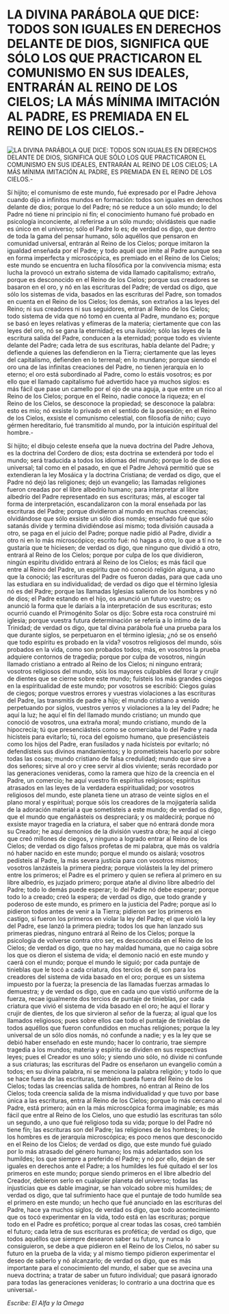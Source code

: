 # LA DIVINA PARÁBOLA QUE DICE: TODOS SON IGUALES EN DERECHOS DELANTE DE DIOS, SIGNIFICA QUE SÓLO LOS QUE PRACTICARON EL COMUNISMO EN SUS IDEALES, ENTRARÁN AL REINO DE LOS CIELOS; LA MÁS MÍNIMA IMITACIÓN AL PADRE, ES PREMIADA EN EL REINO DE LOS CIELOS.-

![LA DIVINA PARÁBOLA QUE DICE: TODOS SON IGUALES EN DERECHOS DELANTE DE DIOS, SIGNIFICA QUE SÓLO LOS QUE PRACTICARON EL COMUNISMO EN SUS IDEALES, ENTRARÁN AL REINO DE LOS CIELOS; LA MÁS MÍNIMA IMITACIÓN AL PADRE, ES PREMIADA EN EL REINO DE LOS CIELOS.-](http://www.alfayomega.pe/images/rollos/blanco.jpg)

Sí hijito; el comunismo de este mundo, fué expresado por el Padre Jehova cuando dijo a infinitos mundos en formación: todos son iguales en derechos delante de dios; porque lo del Padre; nó se reduce a un sólo mundo; lo del Padre nó tiene ni principio ni fín; el conocimiento humano fué probado en psicología inconciente, al referirse a un sólo mundo; olvidásteis que nadie es único en el universo; sólo el Padre lo es; de verdad os digo, que dentro de toda la gama del pensar humano, sólo aquéllos que pensaron en comunidad universal, entrarán al Reino de los Cielos; porque imitaron la igualdad enseñada por el Padre; y todo aquél que imite al Padre aunque sea en forma imperfecta y microscópica, es premiado en el Reino de los Cielos; este mundo se encuentra en lucha filosófica por la convivencia misma; esta lucha la provocó un extraño sistema de vida llamado capitalismo; extraño, porque es desconocido en el Reino de los Cielos; porque sus creadores se basaron en el oro, y nó en las escrituras del Padre; de verdad os digo, que sólo los sistemas de vida, basados en las escrituras del Padre, son tomados en cuenta en el Reino de los Cielos; los demás, son extraños a las leyes del Reino; ni sus creadores ni sus seguidores, entran al Reino de los Cielos; todo sistema de vida que nó tomó en cuenta al Padre, mundano es; porque se basó en leyes relativas y efímeras de la materia; ciertamente que con las leyes del oro, nó se gana la eternidad; es una ilusión; sólo las leyes de la escritura salida del Padre, conducen a la eternidad; porque todo es viviente delante del Padre; cada letra de sus escrituras, habla delante del Padre; y defiende a quienes las defendieron en la Tierra; ciertamente que las leyes del capitalismo, defienden en lo terrenal; en lo mundano; porque siendo el oro una de las infinitas creaciones del Padre, no tienen jerarquía en lo eterno; el oro está subordinado al Padre, como lo estáis vosotros; es por ello que el llamado capitalismo fué advertido hace ya muchos siglos: es más fácil que pase un camello por el ojo de una aguja, a que entre un rico al Reino de los Cielos; porque en el Reino, nadie conoce la riqueza; en el Reino de los Cielos, se desconoce la propiedad; se desconoce la palabra: esto es mío; nó exsiste lo privado en el sentido de la posesión; en el Reino de los Cielos, exsiste el comunismo celestial, con filosofía de niño; cuyo gérmen hereditario, fué transmitido al mundo, por la intuición espíritual del hombre.-

Sí hijito; el dibujo celeste enseña que la nueva doctrina del Padre Jehova, es la doctrina del Cordero de dios; esta doctrina se extenderá por todo el mundo; será traducida a todos los idiomas del mundo; porque lo de dios es universal; tal como en el pasado, en que el Padre Jehová permitió que se extendieran la ley Mosáica y la doctrina Cristiana; de verdad os digo, que el Padre nó dejó las religiones; dejó un evangelio; las llamadas religiones fueron creadas por el libre albedrío humano; para interpretar al libre albedrío del Padre representado en sus escrituras; más, al escoger tal forma de interpretación, escandalizaron con la moral enseñada por las escrituras del Padre; porque dividieron al mundo en muchas creencias; olvidándose que sólo exsiste un sólo dios nomás; enseñado fué que sólo satanás divide y termina dividiéndose así mismo; toda división causada a otro, se paga en el juicio del Padre; porque nadie pidió al Padre, dividir a otro ni en lo más microscópico; escrito fué: nó hagas a otro, lo que a tí no te gustaría que te hiciesen; de verdad os digo, que ninguno que dividió a otro, entrará al Reino de los Cielos; porque por culpa de los que dividieron, ningún espíritu dividido entrará al Reino de los Cielos; es más fácil que entre al Reino del Padre, un espíritu que nó conoció religión alguna, a uno que la conoció; las escrituras del Padre os fueron dadas, para que cada uno las estudiara en su individualidad; de verdad os digo que el término Iglesia nó es del Padre; porque las llamadas Iglesias salieron de los hombres y nó de dios; el Padre estando en el hijo, os anunció un futuro vuestro; os anunció la forma que le daríais a la interpretación de sus escrituras; esto ocurrió cuando el Primogénito Solar os dijo: Sobre esta roca construiré mi iglesia; porque vuestra futura determinación se refería a lo íntimo de la Trinidad; de verdad os digo, que tal divina parábola fué una prueba para los que durante siglos, se perpetuaron en el término iglesia; ¿nó se os enseñó que todo espíritu es probado en la vida? vosotros religiosos del mundo, sóis probados en la vida, como son probados todos; más, en vosotros la prueba adquiere contornos de tragedia; porque por culpa de vosotros, ningún llamado cristiano a entrado al Reino de los Cielos; ni ninguno entrará; vosotros religiosos del mundo, sóis los mayores culpables del llorar y crujir de dientes que se cierne sobre este mundo; fuísteis los más grandes ciegos en la espíritualidad de este mundo; por vosotros se escribió: Ciegos guías de ciegos; porque vuestros errores y vuestras violaciones a las escrituras del Padre, las transmitís de padre a hijo; el mundo cristiano a venido perpetuando por siglos, vuestros yerros y violaciones a la ley del Padre; he aquí la luz; he aquí el fín del llamado mundo cristiano; un mundo que conoció de vosotros, una extraña moral; mundo cristiano, mundo de la hipocrecía; tú que presenciásteis como se comerciaba lo del Padre y nada hicísteis para evitarlo; tú, roca del egoísmo humano, que presenciásteis como los hijos del Padre, eran fusilados y nada hicísteis por evitarlo; nó defendísteis sus divinos mandamientos; y lo prometísteis hacerlo por sobre todas las cosas; mundo cristiano de falsa credulidad; mundo que sirve a dos señores; sirve al oro y cree servir al dios viviente; serás recordado por las generaciones venideras, como la ramera que hizo de la creencia en el Padre, un comercio; he aquí vuestro fín espíritus religiosos; espíritus atrasados en las leyes de la verdadera espíritualidad; por vosotros religiosos del mundo, este planeta tiene un atraso de veinte siglos en el plano moral y espíritual; porque sóis los creadores de la mojigatería salida de la adoración material a que sometísteis a este mundo; de verdad os digo, que el mundo que engañásteis os despreciará; y os maldecirá; porque nó exsiste mayor tragedia en la criatura, el saber que nó entrará donde mora su Creador; he aquí demonios de la división vuestra obra; he aquí al ciego que creó millones de ciegos, y ninguno a logrado entrar al Reino de los Cielos; de verdad os digo falsos profetas de mi palabra, que más os valdría nó haber nacido en este mundo; porque el mundo os aislará; vosotros pedísteis al Padre, la más severa justicia para con vosotros mismos; vosotros lanzásteis la primera piedra; porque violásteis la ley del primero entre los primeros; el Padre es el primero y quien se refiera al primero en su libre albedrío, es juzjado primero; porque atañe al divino libre albedrío del Padre; todo lo demás puede esperar; lo del Padre nó debe esperar; porque todo lo a creado; creó la espera; de verdad os digo, que todo grande y poderoso de este mundo, es primero en la justicia del Padre; porque así lo pidieron todos antes de venir a la Tierra; pidieron ser los primeros en castigo, si fueron los primeros en violar la ley del Padre; el que violó la ley del Padre, ese lanzó la primera piedra; todos los que han lanzado sus primeras piedras, ninguno entrará al Reino de los Cielos; porque la psicología de volverse contra otro ser, es desconocida en el Reino de los Cielos; de verdad os digo, que no hay maldad humana, que no caiga sobre los que os dieron el sistema de vida; el demonio nació en este mundo y caerá con el mundo; porque el mundo le siguió; por cada puntaje de tinieblas que le tocó a cada criatura, dos tercios de él, son para los creadores del sistema de vida basado en el oro; porque es un sistema impuesto por la fuerza; la presencia de las llamadas fuerzas armadas lo demuestra; y de verdad os digo, que en cada uno que vistió uniforme de la fuerza, recae igualmente dos tercios de puntaje de tinieblas, por cada criatura que vivió el sistema de vida basado en el oro; he aquí el llorar y crujir de dientes, de los que sirvieron al señor de la fuerza; al igual que los llamados religiosos; pues sobre ellos cae todo el puntaje de tinieblas de todos aquéllos que fueron confundidos en muchas religiones; porque la ley universal de un sólo dios nomás, nó confunde a nadie; y es la ley que se debió haber enseñado en este mundo; hacer lo contrario, trae siempre tragedia a los mundos; materia y espíritu se dividen en sus respectivas leyes; pues el Creador es uno sólo; y siendo uno sólo, nó divide ni confunde a sus criaturas; las escrituras del Padre os enseñaron un evangelio común a todos; en su divina palabra, ni se menciona la palabra religión; y todo lo que se hace fuera de las escrituras, también queda fuera del Reino de los Cielos; todas las creencias salida de hombres, nó entran al Reino de los Cielos; toda creencia salida de la misma individualidad y que tuvo por base única a las escrituras, entra al Reino de los Cielos; porque lo más cercano al Padre, está primero; aún en la más microscópica forma imaginable; es más fácil que entre al Reino de los Cielos, uno que estudió las escrituras tan sólo un segundo, a uno que fué religioso toda su vida; porque lo del Padre nó tiene fín; las escrituras son del Padre; las religiones de los hombres; lo de los hombres es de jerarquía microscópica; es poco menos que desconocido en el Reino de los Cielos; de verdad os digo, que este mundo fué guiado por lo más atrasado del género humano; los más adelantados son los humildes; los que siempre a preferido el Padre; y nó por ello, dejan de ser iguales en derechos ante el Padre; a los humildes les fué quitado el ser los primeros en este mundo; porque siendo primeros en el libre albedrío del Creador, debieron serlo en cualquier planeta del universo; todas las injusticias que es dable imaginar, se han volcado sobre mis humildes; de verdad os digo, que tal sufrimiento hace que el puntaje de todo humilde sea el primero en este mundo; un hecho que fué anunciado en las escrituras del Padre, hace ya muchos siglos; de verdad os digo, que todo acontecimiento que os tocó experimentar en la vida, todo está en las escrituras; porque todo en el Padre es profético; porque al crear todas las cosas, creó también el futuro; cada letra de sus escrituras es profética; de verdad os digo, que todos aquéllos que siempre desearon saber su futuro, y nunca lo consiguieron, se debe a que pidieron en el Reino de los Cielos, nó saber su futuro en la prueba de la vida; y al mismo tiempo pidieron experimentar el deseo de saberlo y nó alcanzarlo; de verdad os digo, que es más importante para el conocimiento del mundo, el saber que se avecina una nueva doctrina; a tratar de saber un futuro individual; que pasará ignorado para todas las generaciones venideras; lo contrario a una doctrina que es universal.-

*Escribe: El Alfa y la Omega*
